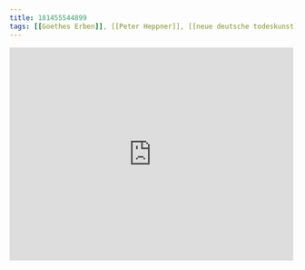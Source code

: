 ```yaml
---
title: 181455544899
tags: [[Goethes Erben]], [[Peter Heppner]], [[neue deutsche todeskunst]]
---
```

<iframe allow="accelerometer; autoplay; clipboard-write; encrypted-media; gyroscope; picture-in-picture" allowfullscreen="" frameborder="0" height="375" id="youtube_iframe" src="https://www.youtube.com/embed/WBafgxzth9g?feature=oembed&amp;enablejsapi=1&amp;origin=https://safe.txmblr.com&amp;wmode=opaque" width="500"></iframe>